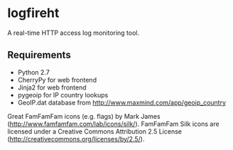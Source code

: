 logfireht
=========

A real-time HTTP access log monitoring tool.

Requirements
------------

* Python 2.7
* CherryPy for web frontend
* Jinja2 for web frontend
* pygeoip for IP country lookups
* GeoIP.dat database from http://www.maxmind.com/app/geoip_country

Great FamFamFam icons (e.g. flags) by Mark James (http://www.famfamfam.com/lab/icons/silk/).
FamFamFam Silk icons are licensed under a Creative Commons Attribution 2.5 License (http://creativecommons.org/licenses/by/2.5/).

